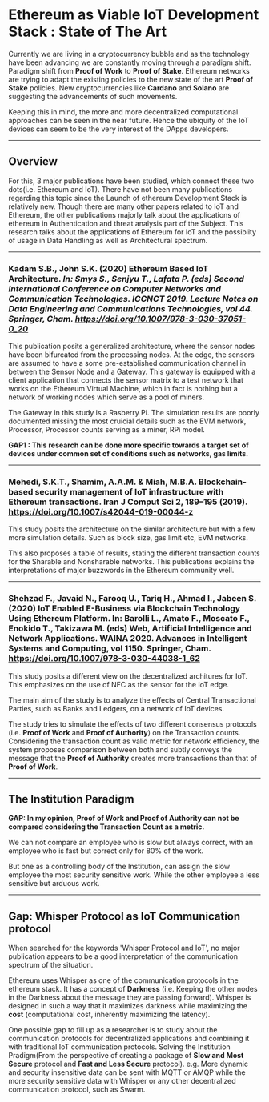 # Ethereum as Viable IoT Development Stack : State of The Art

Currently we are living in a cryptocurrency bubble and as the technology have been advancing we are constantly moving through a paradigm shift.
Paradigm shift from **Proof of Work** to **Proof of Stake**. Ethereum networks are trying to adapt the existing policies to the new state of the art **Proof of Stake** policies. New cryptocurrencies like **Cardano** and **Solano** are suggesting the advancements of such movements.

Keeping this in mind, the more and more decentralized computational approaches can be seen in the near future. Hence the ubiquity of the IoT devices can seem to be the very interest of the DApps developers.

---

## Overview

For this, 3 major publications have been studied, which connect these two dots(i.e. Ethereum and IoT). There have not been many publications regarding this topic since the Launch of ethereum Development Stack is relatively new.
Though there are many other papers related to IoT and Ethereum, the other publications majorly talk about the applications of ethereum in Authentication and threat analysis part of the Subject.
This research talks about the applications of Ethereum for IoT and the possiblity of usage in Data Handling as well as Architectural spectrum.

---

### **Kadam S.B., John S.K. (2020) Ethereum Based IoT Architecture.** _In: Smys S., Senjyu T., Lafata P. (eds) Second International Conference on Computer Networks and Communication Technologies. ICCNCT 2019. Lecture Notes on Data Engineering and Communications Technologies, vol 44. Springer, Cham. https://doi.org/10.1007/978-3-030-37051-0_20_

This publication posits a generalized architecture, where the sensor nodes have been bifurcated from the processing nodes. At the edge, the sensors are assumed to have a some pre-established communication channel in between the Sensor Node and a Gateway.
This gateway is equipped with a client application that connects the sensor matrix to a test network that works on the Ethereum Virtual Machine, which in fact is nothing but a network of working nodes which serve as a pool of miners.

The Gateway in this study is a Rasberry Pi. The simulation results are poorly documented missing the most cruicial details such as the EVM network, Processor, Processor counts serving as a miner, RPi model.

**GAP1 : This research can be done more specific towards a target set of devices under common set of conditions such as networks, gas limits.**

---

### Mehedi, S.K.T., Shamim, A.A.M. & Miah, M.B.A. Blockchain-based security management of IoT infrastructure with Ethereum transactions. Iran J Comput Sci 2, 189–195 (2019). https://doi.org/10.1007/s42044-019-00044-z

This study posits the architecture on the similar architecture but with a few more simulation details. Such as block size, gas limit etc, EVM networks.

This also proposes a table of results, stating the different transaction counts for the Sharable and Nonsharable networks. This publications explains the interpretations of major buzzwords in the Ethereum community well.

---

### Shehzad F., Javaid N., Farooq U., Tariq H., Ahmad I., Jabeen S. (2020) IoT Enabled E-Business via Blockchain Technology Using Ethereum Platform. In: Barolli L., Amato F., Moscato F., Enokido T., Takizawa M. (eds) Web, Artificial Intelligence and Network Applications. WAINA 2020. Advances in Intelligent Systems and Computing, vol 1150. Springer, Cham. https://doi.org/10.1007/978-3-030-44038-1_62

This study posits a different view on the decentralized architures for IoT. This emphasizes on the use of NFC as the sensor for the IoT edge.

The main aim of the study is to analyze the effects of Central Transactional Parties, such as Banks and Ledgers, on a network of IoT devices.

The study tries to simulate the effects of two different consensus protocols (i.e. **Proof of Work** and **Proof of Authority**) on the Transaction counts. Considering the transaction count as valid metric for network efficiency, the system proposes comparison between both and subtly conveys the message that the **Proof of Authority** creates more transactions than that of **Proof of Work**.

---

## The Institution Paradigm

**GAP: In my opinion, Proof of Work and Proof of Authority can not be compared considering the Transaction Count as a metric.**

We can not compare an employee who is slow but always correct, with an employee who is fast but correct only for 80% of the work.

But one as a controlling body of the Institution, can assign the slow employee the most security sensitive work. While the other employee a less sensitive but arduous work.

---

## Gap: Whisper Protocol as IoT Communication protocol

When searched for the keywords 'Whisper Protocol and IoT', no major publication appears to be a good interpretation of the communication spectrum of the situation.

Ethereum uses Whisper as one of the communication protocols in the ethereum stack. It has a concept of **Darkness** (i.e. Keeping the other nodes in the Darkness about the message they are passing forward). Whisper is designed in such a way that it maximizes darkness while maximizing the **cost** (computational cost, inherently maximizing the latency).

One possible gap to fill up as a researcher is to study about the communication protocols for decentralized applications and combining it with traditional IoT communication protocols. Solving the Institution Pradigm(From the perspective of creating a package of **Slow and Most Secure** protocol and **Fast and Less Secure** protocol). e.g. More dynamic and security insensitive data can be sent with MQTT or AMQP while the more security sensitive data with Whisper or any other decentralized communication protocol, such as Swarm.
